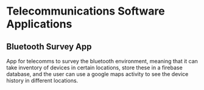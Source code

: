 # Telecommunications Software Applications #
## Bluetooth Survey App ##

App for telecomms to survey the bluetooth environment, meaning that it can take inventory of devices in certain locations, store these in a firebase database, and 
the user can use a google maps activity to see the device history in different locations.




